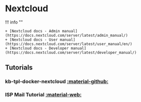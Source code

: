 # Nextcloud

!!! info ""

    + [Nextcloud docs - Admin manual](https://docs.nextcloud.com/server/latest/admin_manual/)
    + [Nextcloud docs - User manual](https://docs.nextcloud.com/server/latest/user_manual/en/)
    + [Nextcloud docs - Developer manual](https://docs.nextcloud.com/server/latest/developer_manual/)

## Tutorials

### kb-tpl-docker-nextcloud [:material-github:](https://github.com/tmssd/kb-tpl-docker-nextcloud)

### ISP Mail Tutorial [:material-web:](https://123qwe.com/)
